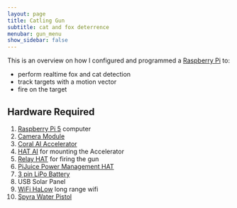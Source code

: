 ```yaml
---
layout: page
title: Catling Gun
subtitle: cat and fox deterrence
menubar: gun_menu
show_sidebar: false
---
```


This is an overview on how I configured and programmed a [Raspberry Pi](https://www.raspberrypi.com/products/raspberry-pi-5/) to:

* perform realtime fox and cat detection
* track targets with a motion vector
* fire on the target

## Hardware Required

1. [Raspberry Pi 5](https://www.raspberrypi.com/products/raspberry-pi-5/) computer
1. [Camera Module](https://www.raspberrypi.com/products/camera-module-3/)
1. [Coral AI Accelerator](https://coral.ai/products/m2-accelerator-ae/)
1. [HAT AI](https://pineberrypi.com/products/hat-ai-for-raspberry-pi-5) for mounting the Accelerator
1. [Relay HAT](https://core-electronics.com.au/zero-relay-2-channel-5v-relay-board-for-pi-zero-1.html) for firing the gun
1. [PiJuice Power Management HAT](https://github.com/PiSupply/PiJuice)
1. [3 pin LiPo Battery](https://core-electronics.com.au/3-pin-lipo-battery-for-pijuice-20000mah.html)
1. USB Solar Panel
1. [WiFi HaLow](https://core-electronics.com.au/alfa-network-wifi-halow-hat.html) long range wifi
1. [Spyra Water Pistol](https://spyra.com/)
